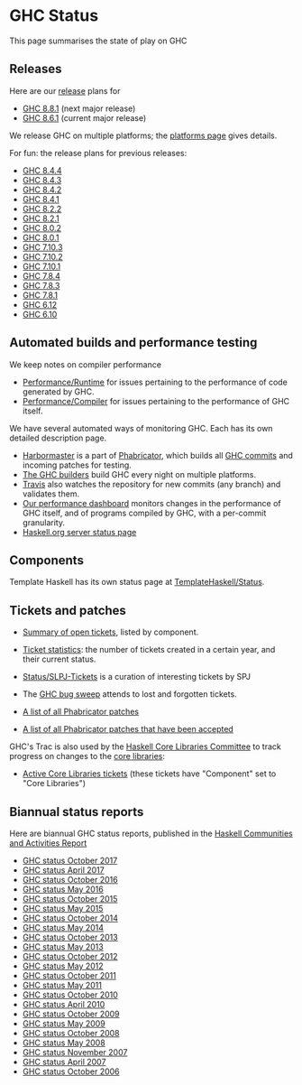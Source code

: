 # GHC Status



This page summarises the state of play on GHC


## Releases



Here are our [release](working-conventions/releases) plans for


- [GHC 8.8.1](status/gh-c-8.8.1) (next major release)
- [GHC 8.6.1](status/gh-c-8.6.1) (current major release)


We release GHC on multiple platforms; the [platforms page](platforms) gives details.



For fun: the release plans for previous releases:


- [GHC 8.4.4](status/gh-c-8.4.4)
- [GHC 8.4.3](status/gh-c-8.4.3)
- [GHC 8.4.2](status/gh-c-8.4.2)
- [GHC 8.4.1](status/gh-c-8.4.1)
- [GHC 8.2.2](status/gh-c-8.2.2)
- [GHC 8.2.1](status/gh-c-8.2.1)
- [GHC 8.0.2](status/gh-c-8.0.2)
- [GHC 8.0.1](status/gh-c-8.0.1)
- [GHC 7.10.3](status/gh-c-7.10.3)
- [GHC 7.10.2](status/gh-c-7.10.2)
- [GHC 7.10.1](status/gh-c-7.10.1)
- [GHC 7.8.4](status/gh-c-7.8.4)
- [GHC 7.8.3](status/gh-c-7.8.3)
- [GHC 7.8.1](status/gh-c-7.8)
- [GHC 6.12](status/gh-c-6.12)
- [GHC 6.10](status/gh-c-6.10)

## Automated builds and performance testing



We keep notes on compiler performance


- [Performance/Runtime](performance/runtime) for issues pertaining to the performance of code generated by GHC.
- [Performance/Compiler](performance/compiler) for issues pertaining to the performance of GHC itself.


We have several automated ways of monitoring GHC.  Each has its own detailed description page.


- [Harbormaster](phabricator/harbormaster) is a part of [Phabricator](phabricator), which builds all [
  GHC commits](https://phabricator.haskell.org/diffusion/GHC/history/) and incoming patches for testing.
- [The GHC builders](builder-summary) build GHC every night on multiple platforms.
- [Travis](travis) also watches the repository for new commits (any branch) and validates them. [](https://travis-ci.org/ghc/ghc/builds)
- [
  Our performance dashboard](http://perf.haskell.org/ghc) monitors changes in the performance of GHC itself, and of programs compiled by GHC, with a per-commit granularity.
- [ Haskell.org server status page](http://status.haskell.org/)

## Components



Template Haskell has its own status page at [TemplateHaskell/Status](template-haskell/status).


## Tickets and patches


- [Summary of open tickets](status/tickets), listed by component.
- [Ticket statistics](status/ticket-stats): the number of tickets created in a certain year, and their current status.
- [Status/SLPJ-Tickets](status/slp-j--tickets) is a curation of interesting tickets by SPJ
- The [GHC bug sweep](bug-sweep) attends to lost and forgotten tickets.

- [
  A list of all Phabricator patches](https://phabricator.haskell.org/differential/query/dUJ4ndtfSChZ/)
- [
  A list of all Phabricator patches that have been accepted](https://phabricator.haskell.org/differential/query/5LIb9B9n_08b/)


GHC's Trac is also used by the [
Haskell Core Libraries Committee](http://www.haskell.org/haskellwiki/Core_Libraries_Committee) to track progress on changes to the [
core libraries](http://www.haskell.org/haskellwiki/Library_submissions#The_Core_Libraries):


- [
  Active Core Libraries tickets](https://ghc.haskell.org/trac/ghc/query?status=infoneeded&status=merge&status=new&status=patch&status=upstream&component=Core+Libraries&col=id&col=summary&col=component&col=status&col=type&col=priority&col=milestone&order=priority) (these tickets have "Component" set to "Core Libraries")

## Biannual status reports



Here are biannual GHC status reports, published in the [
Haskell Communities and Activities Report](http://haskell.org/communities/)


- [GHC status October 2017](status/oct17)
- [GHC status April 2017](status/apr17)
- [GHC status October 2016](status/oct16)
- [GHC status May 2016](status/may16)
- [GHC status October 2015](status/oct15)
- [GHC status May 2015](status/may15)
- [GHC status October 2014](status/oct14)
- [GHC status May 2014](status/may14)
- [GHC status October 2013](status/oct13)
- [GHC status May 2013](status/may13)
- [GHC status October 2012](status/oct12)
- [GHC status May 2012](status/may12)
- [GHC status October 2011](status/oct11)
- [GHC status May 2011](status/may11)
- [GHC status October 2010](status/oct10)
- [GHC status April 2010](status/apr10)
- [GHC status October 2009](status/oct09)
- [GHC status May 2009](status/may09)
- [GHC status October 2008](status/october08)
- [GHC status May 2008](status/may08)
- [GHC status November 2007](status/nov07)
- [GHC status April 2007](status/april07)
- [GHC status October 2006](status/october06)
